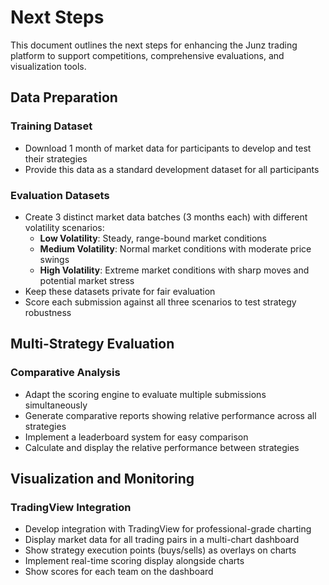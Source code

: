 # Next Steps

This document outlines the next steps for enhancing the Junz trading platform to support competitions, comprehensive evaluations, and visualization tools.

## Data Preparation

### Training Dataset
- Download 1 month of market data for participants to develop and test their strategies
- Provide this data as a standard development dataset for all participants

### Evaluation Datasets
- Create 3 distinct market data batches (3 months each) with different volatility scenarios:
  - **Low Volatility**: Steady, range-bound market conditions
  - **Medium Volatility**: Normal market conditions with moderate price swings
  - **High Volatility**: Extreme market conditions with sharp moves and potential market stress
- Keep these datasets private for fair evaluation
- Score each submission against all three scenarios to test strategy robustness

## Multi-Strategy Evaluation

### Comparative Analysis
- Adapt the scoring engine to evaluate multiple submissions simultaneously
- Generate comparative reports showing relative performance across all strategies
- Implement a leaderboard system for easy comparison
- Calculate and display the relative performance between strategies

## Visualization and Monitoring

### TradingView Integration
- Develop integration with TradingView for professional-grade charting
- Display market data for all trading pairs in a multi-chart dashboard
- Show strategy execution points (buys/sells) as overlays on charts
- Implement real-time scoring display alongside charts
- Show scores for each team on the dashboard
